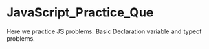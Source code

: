 # JavaScript_Practice_Que
Here we practice JS problems.
Basic Declaration variable and typeof problems.